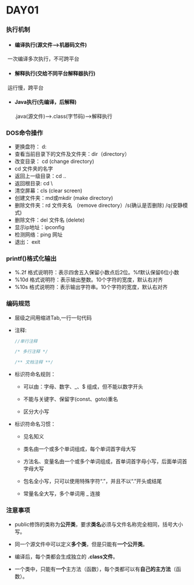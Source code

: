 # DAY01

### 执行机制

- #### 编译执行(源文件-->机器码文件)

​		一次编译多次执行，不可跨平台

- #### 解释执行(交给不同平台解释器执行)

​		运行慢，跨平台

- #### Java执行(先编译，后解释)

  .java(源文件)–>.class(字节码)—>解释执行

### DOS命令操作

- 更换盘符： d:
- 查看当前目录下的文件及文件夹：dir（directory）
- 改变目录： cd (change directory)
- cd 文件夹的名字
- 返回上一级目录：cd ..
- 返回根目录: cd \
- 清空屏幕：cls (clear screen)
- 创建文件夹：md或mkdir (make directory)
- 删除文件夹：rd 文件夹名 （remove directory）/s(确认是否删除) /q(安静模式)
- 删除文件：del 文件名 (delete)
- 显示ip地址：ipconfig
- 检测网络：ping 网址
- 退出： exit

### printf()格式化输出

- %.2f 格式说明符：表示四舍五入保留小数点后2位。%f默认保留6位小数
- %10d 格式说明符：表示输出整数。10个字符的宽度，默认右对齐
- %10s 格式说明符：表示输出字符串。10个字符的宽度，默认右对齐

### 编码规范

- 层级之间用缩进Tab,一行一句代码

- 注释:

  ```java
  //单行注释
  ```

  ```java
  /* 多行注释 */
  ```

  ```java
  /** 文档注释 **/
  ```

- 标识符命名规则：

  - 可以由：字母、数字、_、$ 组成，但不能以数字开头

  - 不能与关键字、保留字(const、goto)重名

  - 区分大小写

- 标识符命名习惯：

  - 见名知义

  - 类名由一个或多个单词组成，每个单词首字母大写

  - 方法名、变量名由一个或多个单词组成，首单词首字母小写，后面单词首字母大写

  - 包名全小写，只可以使用特殊字符“.”，并且不以“.”开头或结尾

  - 常量名全大写，多个单词用 _ 连接

### 注意事项

- public修饰的类称为**公开类**，要求**类名**必须与文件名称完全相同，括号大小写。

- 同一个源文件中可以定义**多个类**，但是只能有**一个公开类**。

- 编译后，每个类都会生成独立的 **.class文件**。

- 一个类中，只能有**一个**主方法（函数），每个类都可以有**自己的主方法**（函数）。

